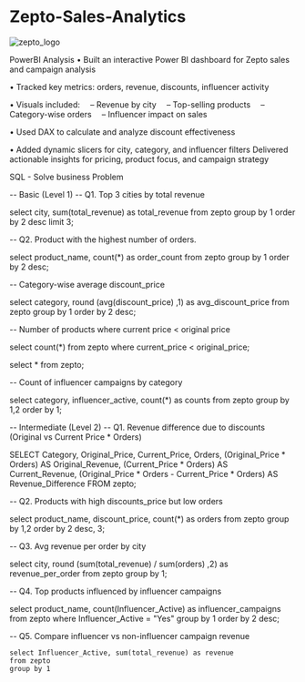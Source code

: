 # Zepto-Sales-Analytics

![zepto_logo](zepto_logo_svg.png)

PowerBI Analysis
•	Built an interactive Power BI dashboard for Zepto sales and campaign analysis

•	 Tracked key metrics: orders, revenue, discounts, influencer activity


•	 Visuals included:
 – Revenue by city
 – Top-selling products
 – Category-wise orders
 – Influencer impact on sales

•	Used DAX to calculate and analyze discount effectiveness


•	Added dynamic slicers for city, category, and influencer filters
 Delivered actionable insights for pricing, product focus, and campaign strategy

SQL - Solve business Problem

-- Basic (Level 1)
-- Q1. Top 3 cities by total revenue

select city, sum(total_revenue) as total_revenue
from zepto
group by 1
order by 2 desc
limit 3;

-- Q2. Product with the highest number of orders.

select product_name, count(*) as order_count
from zepto
group by 1
order by 2 desc;

-- Category-wise average discount_price

select category, round (avg(discount_price) ,1) as avg_discount_price
from zepto
group by 1
order by 2 desc;

-- Number of products where current price < original price

select count(*)
from zepto
where current_price < original_price;

select * from zepto;

-- Count of influencer campaigns by category

select category, influencer_active, count(*) as counts
from zepto
group by 1,2
order by 1;

-- Intermediate (Level 2)
-- Q1. Revenue difference due to discounts (Original vs Current Price * Orders)

SELECT 
    Category,
    Original_Price,
    Current_Price,
    Orders,
    (Original_Price * Orders) AS Original_Revenue,
    (Current_Price * Orders) AS Current_Revenue,
    (Original_Price * Orders - Current_Price * Orders) AS Revenue_Difference
FROM 
    zepto;


-- Q2. Products with high discounts_price but low orders

select product_name, discount_price, count(*) as orders
from zepto
group by 1,2 
order by 2 desc, 3;

-- Q3. Avg revenue per order by city

select city, round (sum(total_revenue) / sum(orders) ,2) as revenue_per_order
from zepto
group by 1;


-- Q4. Top products influenced by influencer campaigns

select product_name, count(Influencer_Active) as influencer_campaigns
from zepto
where Influencer_Active = "Yes"
group by 1
order by 2 desc;

-- Q5. Compare influencer vs non-influencer campaign revenue

```
select Influencer_Active, sum(total_revenue) as revenue
from zepto
group by 1
```
